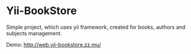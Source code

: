 Yii-BookStore
=============

Simple project, which uses yii framework, created for books, authors and subjects management.

Demo: http://web.yii-bookstore.zz.mu/
